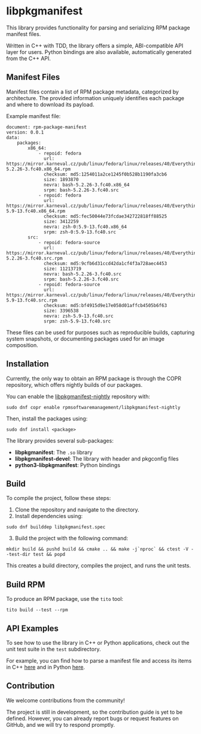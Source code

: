 libpkgmanifest
==============

This library provides functionality for parsing and serializing RPM package manifest files.

Written in C++ with TDD, the library offers a simple, ABI-compatible API layer for users.
Python bindings are also available, automatically generated from the C++ API.

Manifest Files
--------------

Manifest files contain a list of RPM package metadata, categorized by architecture. The provided
information uniquely identifies each package and where to download its payload.

Example manifest file:

```
document: rpm-package-manifest
version: 0.0.1
data:
    packages:
        x86_64:
            - repoid: fedora
              url: https://mirror.karneval.cz/pub/linux/fedora/linux/releases/40/Everything/x86_64/os/Packages/b/bash-5.2.26-3.fc40.x86_64.rpm
              checksum: md5:1254011a2ce1245f0b528b1190fa3cb6
              size: 1893870
              nevra: bash-5.2.26-3.fc40.x86_64
              srpm: bash-5.2.26-3.fc40.src
            - repoid: fedora
              url: https://mirror.karneval.cz/pub/linux/fedora/linux/releases/40/Everything/x86_64/os/Packages/z/zsh-5.9-13.fc40.x86_64.rpm
              checksum: md5:fec50044e73fcdae342722818ff88525
              size: 3412259
              nevra: zsh-0:5.9-13.fc40.x86_64
              srpm: zsh-0:5.9-13.fc40.src
        src:
            - repoid: fedora-source
              url: https://mirror.karneval.cz/pub/linux/fedora/linux/releases/40/Everything/source/tree/Packages/b/bash-5.2.26-3.fc40.src.rpm
              checksum: md5:9cfb6d31ccd42da1cf4f3a728aec4453
              size: 11213719
              nevra: bash-5.2.26-3.fc40.src
              srpm: bash-5.2.26-3.fc40.src
            - repoid: fedora-source
              url: https://mirror.karneval.cz/pub/linux/fedora/linux/releases/40/Everything/source/tree/Packages/z/zsh-5.9-13.fc40.src.rpm
              checksum: md5:bf4915d9e17e058d01affcb4505b6f63
              size: 3396538
              nevra: zsh-5.9-13.fc40.src
              srpm: zsh-5.9-13.fc40.src
```

These files can be used for purposes such as reproducible builds, capturing system snapshots,
or documenting packages used for an image composition.

Installation
------------

Currently, the only way to obtain an RPM package is through the COPR repository, which offers nightly builds of our packages.

You can enable the [libpkgmanifest-nightly](https://copr.fedorainfracloud.org/coprs/rpmsoftwaremanagement/libpkgmanifest-nightly)
repository with:

```
sudo dnf copr enable rpmsoftwaremanagement/libpkgmanifest-nightly
```

Then, install the packages using:
```
sudo dnf install <package>
```

The library provides several sub-packages:
- **libpkgmanifest**: The `.so` library
- **libpkgmanifest-devel**: The library with header and pkgconfig files
- **python3-libpkgmanifest**: Python bindings

Build
-----

To compile the project, follow these steps:

1. Clone the repository and navigate to the directory.
2. Install dependencies using:

```
sudo dnf builddep libpkgmanifest.spec
```

3. Build the project with the following command:

```
mkdir build && pushd build && cmake .. && make -j`nproc` && ctest -V --test-dir test && popd
```

This creates a build directory, compiles the project, and runs the unit tests.

Build RPM
---------

To produce an RPM package, use the `tito` tool:

```
tito build --test --rpm
```

API Examples
------------

To see how to use the library in C++ or Python applications, check out the unit test suite in the
`test` subdirectory.

For example, you can find how to parse a manifest file and access its items in C++ [here](https://github.com/rpm-software-management/libpkgmanifest/blob/main/test/api/libpkgmanifest/parsertest.cpp) and in Python [here](https://github.com/rpm-software-management/libpkgmanifest/blob/main/test/python/libpkgmanifest/parser/test_parser.py).

Contribution
------------

We welcome contributions from the community!

The project is still in development, so the contribution guide is yet to be defined.
However, you can already report bugs or request features on GitHub, and we will try to respond promptly.